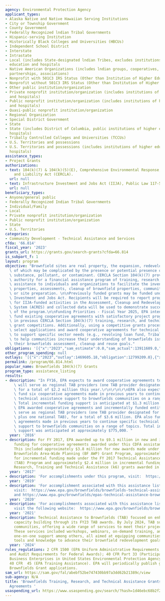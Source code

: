 ```yaml
---
agency: Environmental Protection Agency
applicant_types:
- Alaska Native and Native Hawaiian Serving Institutions
- City or Township Government
- County Government
- Federally Recognized lndian Tribal Governments
- Hispanic-serving Institution
- Historically Black Colleges and Universities (HBCUs)
- Independent School District
- Interstate
- Intrastate
- Local (includes State-designated lndian Tribes, excludes institutions of higher
  education and hospitals
- Native American Organizations (includes lndian groups, cooperatives, corporations,
  partnerships, associations)
- Nonprofit with 501C3 IRS Status (Other than Institution of Higher Education)
- Nonprofit without 501C3 IRS Status (Other than Institution of Higher Education)
- Other public institution/organization
- Private nonprofit institution/organization (includes institutions of higher education
  and hospitals)
- Public nonprofit institution/organization (includes institutions of higher education
  and hospitals)
- Quasi-public nonprofit institution/organization
- Regional Organization
- Special District Government
- State
- State (includes District of Columbia, public institutions of higher education and
  hospitals)
- Tribally Controlled Colleges and Universities (TCCUs)
- U.S. Territories and possessions
- U.S. Territories and possessions (includes institutions of higher education and
  hospitals)
assistance_types:
- Project Grants
authorizations:
- text: 104(k)(7) & 104(k)(5)(E), Comprehensive Environmental Response, Compensation,
    and Liability Act (CERCLA).
  url: null
- text: Infrastructure Investment and Jobs Act (IIJA), Public Law 117-58.
  url: null
beneficiary_types:
- Anyone/general public
- Federally Recognized Indian Tribal Governments
- Individual/Family
- Local
- Private nonprofit institution/organization
- Public nonprofit institution/organization
- State
- U.S. Territories
categories:
- Community Development - Technical Assistance and Services
cfda: '66.814'
fiscal_year: '2023'
grants_url: https://grants.gov/search-grants?cfda=66.814
is_subpart_f: 1
layout: program
objective: "Brownfield sites are real property, the expansion, redevelopment, or reuse\
  \ of which may be complicated by the presence or potential presence of a hazardous\
  \ substance, pollutant, or contaminant. CERCLA Section 104(k)(7) provides EPA with\
  \ authority for a financial assistance program of training, research, and technical\
  \ assistance to individuals and organizations to facilitate the inventory of brownfield\
  \ properties, assessments, cleanup of brownfield properties, community involvement,\
  \ or site preparation. \n\nPreviously funded grants may be funded under the Infrastructure\
  \ Investment and Jobs Act. Recipients will be required to report program accomplishments\
  \ for IIJA-funded activities in the Assessment, Cleanup and Redevelopment, Exchange\
  \ System (ACRES) and collected data will be used to demonstrate successful implementation\
  \ of the program.\n\nFunding Priorities - Fiscal Year 2025, EPA intends to incrementally\
  \ fund existing cooperative agreements with satisfactory project progress selected\
  \ in previous CERCLA Section 104(k)(7) training, research, and technical assistance\
  \ grant competitions. Additionally, using a competitive grants process, EPA may\
  \ select applications and award cooperative agreements for technical assistance\
  \ to support specific sector needs (e.g., revolving loan fund, Tribal governments)\
  \ to help communities increase their understanding of brownfields issues and advance\
  \ their brownfields assessment, cleanup and reuse goals."
obligations: '[{"x":"2023","sam_estimate":0.0,"sam_actual":13911609.0,"usa_spending_actual":13911609.0},{"x":"2024","sam_estimate":0.0,"sam_actual":41638696.0,"usa_spending_actual":41638696.0},{"x":"2025","sam_estimate":0.0,"sam_actual":13340000.0,"usa_spending_actual":0.0}]'
other_program_spending: null
outlays: '[{"x":"2023","outlay":1469605.18,"obligation":12799209.0},{"x":"2024","outlay":2764520.96,"obligation":41508696.0},{"x":"2025","outlay":0.0,"obligation":0.0}]'
permalink: /program/66.814.html
popular_name: Brownfields 104(k)(7) Grants
program_type: assistance_listing
results:
- description: "In FY16, EPA expects to award cooperative agreements to entities that\
    \ will serve as regional TAB providers (one TAB provider designated for each region),\
    \ for a total of $2.2 million this year.\r\n\r\n\r\nEPA also expects to incrementally\
    \ fund six cooperative agreements made in previous years to continue specific\
    \ technical assistance support to brownfields communities on a range of topics.\
    \ Total incremental funding support is anticipated at $1.3 million. \r\n In FY16,\
    \ EPA awarded cooperative agreements and incrementally funded entities that will\
    \ serve as regional TAB providers (one TAB provider designated for each region\
    \ plus one national TAB), for a total of $3.6 million. EPA also funded five cooperative\
    \ agreements made in previous years to continue specific technical assistance\
    \ support to brownfields communities on a range of topics. Total incremental funding\
    \ support was anticipated at approximately $775,000. "
  year: '2016'
- description: For FY 2017, EPA awarded up to $9.1 million in new and incremental
    funding for cooperative agreements awarded under this CDFA assistance listing.
    This included approximately $3.8 million for new awards made under the FY 2017
    Brownfields Area-Wide Planning (BF AWP) Grant Program, approximately $2.9 million
    for incremental funding made under the FY 2017 Technical Assistance to Brownfields
    (TAB) Program and approximately $2.4 million in incremental funding for other
    Research, Training and Technical Assistance (k6) grants awarded in previous years.
  year: '2017'
- description: 'For accomplishments under this program, visit:  https://www.epa.gov/brownfields/brownfields-technical-assistance-training-and-research.'
  year: '2019'
- description: 'For accomplishment associated with this assistance listing, please
    visit:  https://www.epa.gov/brownfields/brownfields-technical-assistance-training-and-research#TAB
    and https://www.epa.gov/brownfields/epas-technical-assistance-brownfields-tab-communities-program-transforming-environmental.'
  year: '2020'
- description: 'For accomplishments associated with this assistance listing, please
    visit the following website:  https://www.epa.gov/brownfields/brownfields-technical-assistance-training-and-research#TAB.'
  year: '2021'
- description: Technical Assistance to Brownfields (TAB) focused on enhancing community
    capacity building through its FY23 TAB awards. By July 2024, TAB supported 1,054
    communities, offering a wide range of services to meet their project-level needs.
    These services included workshops, webinars, on-demand training, and personalized
    one-on-one support among others, all aimed at equipping communities with the necessary
    tools and knowledge to advance their brownfield redevelopment goals.
  year: '2024'
rules_regulations: 2 CFR 1500 (EPA Uniform Administrative Requirements, Cost Principles,
  and Audit Requirements for Federal Awards); 40 CFR Part 33 (Participation by Disadvantaged
  Business Enterprises in United States Environmental Protection Agency Programs);
  40 CFR  45 (EPA Training Assistance). EPA will periodically publish guidance for
  Brownfields Grant applications.
sam_url: https://sam.gov/fal/abebf52be747430bb97a3dd62b21389c/view
sub-agency: N/A
title: 'Brownfields Training, Research, and Technical Assistance Grants and Cooperative
  Agreements '
usaspending_url: https://www.usaspending.gov/search/?hash=1d46ebc68b2f21f85566e824fd9a5c5c
---
```

